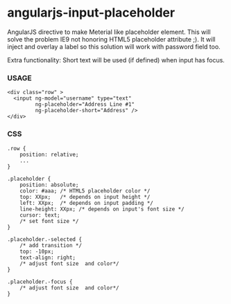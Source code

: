 angularjs-input-placeholder
=====================

AngularJS directive to make Meterial like placeholder element. This will solve the problem IE9 not honoring HTML5 placeholder attribute ;). 
It will inject and overlay a label so this solution will work with password field too.

Extra functionality: Short text will be used (if defined) when input has focus.


### USAGE

    <div class="row" >
      <input ng-model="username" type="text"
             ng-placeholder="Address Line #1"
             ng-placeholder-short="Address" />
    </div>

### CSS

    .row {
        position: relative;
        ...
    }
    
    .placeholder {
		position: absolute;
		color: #aaa; /* HTML5 placeholder color */
		top: XXpx;   /* depends on input height */
		left: XXpx;  /* depends on input padding */
		line-height: XXpx; /* depends on input's font size */
		cursor: text;
		/* set font size */
    }
    
    .placeholder.-selected {
		/* add transition */
		top: -10px;
		text-align: right;
		/* adjust font size  and color*/
    }

    .placeholder.-focus {
		/* adjust font size  and color*/
    }	
	
